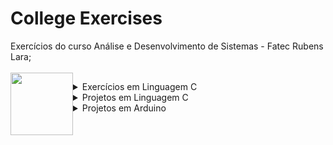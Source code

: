 # College Exercises

Exercícios do curso Análise e Desenvolvimento de Sistemas - Fatec Rubens Lara;
</br>
</br>
<img align="left" src="https://cdn.icon-icons.com/icons2/1603/PNG/512/computer-laptop-user-developer-programer_108610.png" width="100" height="100" />

<details>
  <summary>Exercícios em Linguagem C</summary>
  <a href= "https://github.com/DSB88/College-Exercises/tree/main/Exerc%C3%ADcios_Linguagem_C"> <B> Lista </B> </a>
</details>

<details>
  <summary>Projetos em Linguagem C</summary>
  <a href= "https://github.com/DSB88/College-Exercises/blob/main/Projetos_em_C/Projeto.c"> <B> Projeto - Código-Fonte</B> </a>
  <img src="/Projetos_em_C/projetoc.gif">
</details>

<details>
  <summary>Projetos em Arduino</summary>
  <a href= "https://github.com/DSB88/College-Exercises/blob/main/Projeto_Arduino/desafio_01.ino"> <B> Projeto Desafio 1 - Código-Fonte</B> </a>
  <img src="/Projeto_Arduino/desafio01.gif">
  
  
  <a href= "https://github.com/DSB88/College-Exercises/blob/main/Projeto_Arduino/desafio_02.ino"> <B> Projeto Desafio 2 - Código-Fonte</B> </a>
  <img src="/Projeto_Arduino/desafio02.gif">
  
  
</details>
